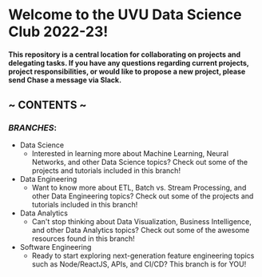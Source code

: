 # Welcome to the UVU Data Science Club 2022-23!

#### This repository is a central location for collaborating on projects and delegating tasks. If you have any questions regarding current projects, project responsibilities, or would like to propose a new project, please send Chase a message via Slack.
## ~ CONTENTS ~
###  _BRANCHES_:
* Data Science
   - Interested in learning more about Machine Learning, Neural Networks, and other Data Science topics? Check out some of the projects and tutorials included in this branch!
* Data Engineering
   - Want to know more about ETL, Batch vs. Stream Processing, and other Data Engineering topics? Check out some of the projects and tutorials included in this branch!
* Data Analytics
  - Can't stop thinking about Data Visualization, Business Intelligence, and other Data Analytics topics? Check out some of the awesome resources found in this branch!
* Software Engineering
  - Ready to start exploring next-generation feature engineering topics such as Node/ReactJS, APIs, and CI/CD? This branch is for YOU!
